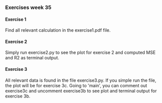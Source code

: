 ### Exercises week 35
#### Exercise 1
Find all relevant calculation in the exercise1.pdf file.

#### Exercise 2
Simply run exercise2.py to see the plot for exercise 2 and computed MSE and R2 as terminal output.

#### Exercise 3
All relevant data is found in the file exercise3.py. If you simple run the file, the plot will be for exercise 3c. Going to 'main', you can comment out exercise3c and uncomment exercise3b to see plot and terminal output for exercise 3b.
